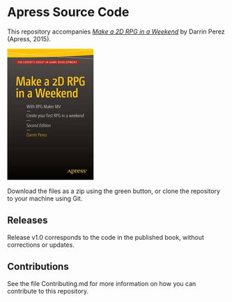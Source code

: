 # Apress Source Code

This repository accompanies [*Make a 2D RPG in a Weekend*](http://www.apress.com/9781484217924) by Darrin Perez (Apress, 2015).

![Cover image](9781484217924.jpg)

Download the files as a zip using the green button, or clone the repository to your machine using Git.

## Releases

Release v1.0 corresponds to the code in the published book, without corrections or updates.

## Contributions

See the file Contributing.md for more information on how you can contribute to this repository.
